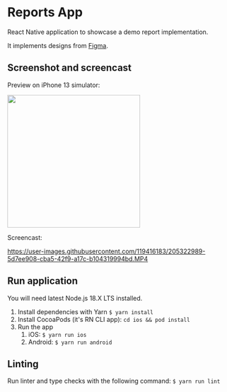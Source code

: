 # Reports App

React Native application to showcase a demo report implementation.

It implements designs from [Figma](https://www.figma.com/file/ScfWUnCxS3s3QGdIldhtVc/Hiring-Project?node-id=0%3A1&t=sp1fMlRJ12uzUrOf-0).

## Screenshot and screencast

Preview on iPhone 13 simulator:

<img src="https://user-images.githubusercontent.com/119416183/205281763-f99bb12a-2c78-4c7a-b337-e4ced5752165.png" width="300" />

Screencast: 

https://user-images.githubusercontent.com/119416183/205322989-5d7ee908-cba5-42f9-a17c-b104319994bd.MP4

## Run application

You will need latest Node.js 18.X LTS installed.

1. Install dependencies with Yarn `$ yarn install`
2. Install CocoaPods (it's RN CLI app): `cd ios && pod install`
3. Run the app
    1. iOS: `$ yarn run ios`
    2. Android: `$ yarn run android`

## Linting

Run linter and type checks with the following command: `$ yarn run lint`
